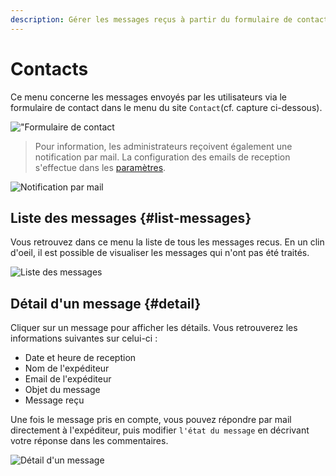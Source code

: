 ```yaml
---
description: Gérer les messages reçus à partir du formulaire de contact du portail Isogeo
---
```

# Contacts

Ce menu concerne les messages envoyés par les utilisateurs via le formulaire de contact dans le menu du site `Contact`(cf. capture ci-dessous).

!["Formulaire de contact](/assets/front_contact.png)

> Pour information, les administrateurs reçoivent également une notification par mail. La configuration des emails de reception s'effectue dans les [paramètres](/settings/general.md#reception_emails).  

![Notification par mail](/assets/notif_mail_contact.png)

## Liste des messages {#list-messages}

Vous retrouvez dans ce menu la liste de tous les messages recus. En un clin d'oeil, il est possible de visualiser les messages qui n'ont pas été traités.

![Liste des messages](/assets/back_list_message.png)

## Détail d'un message {#detail}


Cliquer sur un message pour afficher les détails. Vous retrouverez les informations suivantes sur celui-ci :

* Date et heure de reception
* Nom de l'expéditeur
* Email de l'expéditeur
* Objet du message
* Message reçu

Une fois le message pris en compte, vous pouvez répondre par mail directement à l'expéditeur, puis modifier `l'état du message` en décrivant votre réponse dans les commentaires.

![Détail d'un message](/assets/back_detail_message.png)